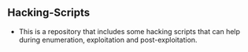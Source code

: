 ## Hacking-Scripts

- This is a repository that includes some hacking scripts that can 
help during enumeration, exploitation and post-exploitation.

